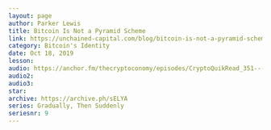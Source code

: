 ```yaml
---
layout: page
author: Parker Lewis
title: Bitcoin Is Not a Pyramid Scheme
link: https://unchained-capital.com/blog/bitcoin-is-not-a-pyramid-scheme/
category: Bitcoin's Identity
date: Oct 18, 2019
lesson: 
audio: https://anchor.fm/thecryptoconomy/episodes/CryptoQuikRead_351---Bitcoin-is-Not-a-Pyramid-Scheme--Parker-Lewis-eapakf/a-a1emvh4
audio2: 
audio3: 
star: 
archive: https://archive.ph/sELYA
series: Gradually, Then Suddenly
seriesnr: 9
---
```

